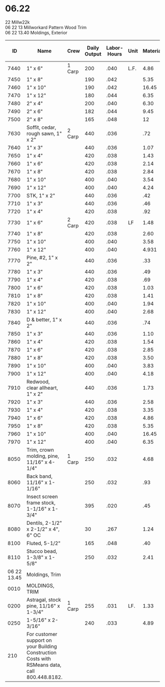 # 06.22  
22 Millw22k  
06 22 13 Millworkard Pattern Wood Trim  
06 22 13.40 Moldings, Exterior  

| ID   | Name                                                                 | Crew   | Daily Output | Labor-Hours | Unit | Material | Labor | Equipment | Total  | Total Incl O&P |
|------|----------------------------------------------------------------------|--------|--------------|-------------|------|----------|-------|-----------|--------|----------------|
| 7440 | 1" x 6"                                                              | 1 Carp | 200          | .040        | L.F. | 4.86     | 2.25  |           | 7.11   | 8.            |
| 7450 | 1" x 8"                                                              |        | 190          | .042        |      | 5.35     | 2.37  |           | 7.72   | 9.            |
| 7460 | 1" x 10"                                                             |        | 190          | .042        |      | 16.45    | 2.37  |           | 18.82  | 21.           |
| 7470 | 1" x 12"                                                             |        | 180          | .044        |      | 6.35     | 2.50  |           | 8.85   | 10.           |
| 7480 | 2" x 4"                                                              |        | 200          | .040        |      | 6.30     | 2.25  |           | 8.55   | 10.           |
| 7490 | 2" x 6"                                                              |        | 182          | .044        |      | 9.45     | 2.47  |           | 11.92  | 1734          |
| 7500 | 2" x 8"                                                              |        | 165          | .048        |      | 12       | 2.73  |           | 14.73  |                |
| 7630 | Soffit, cedar, rough sawn, 1" x 2"                                   | 2 Carp | 440          | .036        |      | .72      | 2.05  |           | 2.77   | 3.            |
| 7640 | 1" x 3"                                                              |        | 440          | .036        |      | 1.07     | 2.05  |           | 3.12   |                |
| 7650 | 1" x 4"                                                              |        | 420          | .038        |      | 1.43     | 2.14  |           | 3.57   | 4.            |
| 7660 | 1" x 6"                                                              |        | 420          | .038        |      | 2.14     | 2.14  |           | 4.28   | 5.            |
| 7670 | 1" x 8"                                                              |        | 420          | .038        |      | 2.84     | 2.14  |           | 4.98   | 6.            |
| 7680 | 1" x 10"                                                             |        | 400          | .040        |      | 3.54     | 2.25  |           | 5.79   | 1.            |
| 7690 | 1" x 12"                                                             |        | 400          | .040        |      | 4.24     | 2.25  |           | 6.49   | 8.            |
| 7700 | STK, 1" x 2"                                                         |        | 440          | .036        |      | .42      | 2.05  |           | 2.47   |                |
| 7710 | 1" x 3"                                                              |        | 440          | .036        |      | .46      | 2.05  |           | 2.51   |                |
| 7720 | 1" x 4"                                                              |        | 420          | .038        |      | .92      | 2.14  |           | 3.06   |                |
| 7730 | 1" x 6"                                                              | 2 Carp | 420          | .038        | LF   | 1.48     | 2.14  |           | 3.62   | 4.            |
| 7740 | 1" x 8"                                                              |        | 420          | .038        |      | 2.60     | 2.14  |           | 4.74   | 6.            |
| 7750 | 1" x 10"                                                             |        | 400          | .040        |      | 3.58     | 2.25  |           | 5.83   | 7.            |
| 7760 | 1" x 12"                                                             |        | 400          | .040        |      | 4.931    | 2.25  |           | 7.18   | 8.            |
| 7770 | Pine, #2, 1" x 2"                                                    |        | 440          | .036        |      | .33      | 2.05  |           | 2.38   | 3.            |
| 7780 | 1" x 3"                                                              |        | 440          | .036        |      | .49      | 2.05  |           | 2.54   | 3.            |
| 7790 | 1" x 4"                                                              |        | 420          | .038        |      | .69      | 2.14  |           | 2.83   | 3.            |
| 7800 | 1" x 6"                                                              |        | 420          | .038        |      | 1.03     | 2.14  |           | 3.17   | 4             |
| 7810 | 1" x 8"                                                              |        | 420          | .038        |      | 1.41     | 2.14  |           | 3.55   | 4.            |
| 7820 | 1" x 10"                                                             |        | 400          | .040        |      | 1.94     | 2.25  |           | 4.19   | 5.            |
| 7830 | 1" x 12"                                                             |        | 400          | .040        |      | 2.68     | 2.25  |           | 4.93   | 6.            |
| 7840 | D & better, 1" x 2"                                                  |        | 440          | .036        |      | .74      | 2.05  |           | 2.79   | 3.            |
| 7850 | 1" x 3"                                                              |        | 440          | .036        |      | 1.10     | 2.05  |           | 3.15   | 4.            |
| 7860 | 1" x 4"                                                              |        | 420          | .038        |      | 1.54     | 2.14  |           | 3.68   | 4.            |
| 7870 | 1" x 6"                                                              |        | 420          | .038        |      | 2.85     | 2.14  |           | 4.99   | 6.            |
| 7880 | 1" x 8"                                                              |        | 420          | .038        |      | 3.50     | 2.14  |           | 5.64   | 7             |
| 7890 | 1" x 10"                                                             |        | 400          | .040        |      | 3.83     | 2.25  |           | 6.08   |               |
| 7900 | 1" x 12"                                                             |        | 400          | .040        |      | 4.18     | 2.25  |           | 6.43   | 7             |
| 7910 | Redwood, clear allheart, 1" x 2"                                     |        | 440          | .036        |      | 1.73     | 2.05  |           | 3.78   | 4             |
| 7920 | 1" x 3"                                                              |        | 440          | .036        |      | 2.58     | 2.05  |           | 4.63   | 5.            |
| 7930 | 1" x 4"                                                              |        | 420          | .038        |      | 3.35     | 2.14  |           | 5.49   | b.            |
| 7940 | 1" x 6"                                                              |        | 420          | .038        |      | 4.86     | 2.14  |           | 7      | 8             |
| 7950 | 1" x 8"                                                              |        | 420          | .038        |      | 5.35     | 2.14  |           | 7.49   | 9             |
| 7960 | 1" x 10"                                                             |        | 400          | .040        |      | 16.45    | 2.25  |           | 18.70  | 21.           |
| 7970 | 1" x 12"                                                             |        | 400          | .040        |      | 6.35     | 2.25  |           | 8.60   | 10            |
| 8050 | Trim, crown molding, pine, 11/16" x 4-1/4"                           | 1 Carp | 250          | .032        |      | 4.68     | 1.80  |           | 6.48   | 7             |
| 8060 | Back band, 11/16" x 1-1/16"                                          |        | 250          | .032        |      | .93      | 1.80  |           | 2.73   | 3             |
| 8070 | Insect screen frame stock, 1-1/16" x 1-3/4"                          |        | 395          | .020        |      | .45      | 1.14  |           | 1.59   | 2             |
| 8080 | Dentils, 2-1/2" x 2-1/2" x 4", 6" OC                                 |        | 30           | .267        |      | 1.24     | 15    |           | 16.24  | 24            |
| 8100 | Fluted, 5-1/2"                                                       |        | 165          | .048        |      | .40      | 2.73  |           | 3.13   | 4             |
| 8110 | Stucco bead, 1-3/8" x 1-5/8"                                         |        | 250          | .032        |      | 2.41     | 1.80  |           | 4.21   | 5             |
| 06 22 13.45 | Moldings, Trim                                                |        |              |             |      |          |       |           |        |               |
| 0010 | MOLDINGS, TRIM                                                       |        |              |             |      |          |       |           |        |               |
| 0200 | Astragal, stock pine, 11/16" x 1-3/4"                                | 1 Carp | 255          | .031        | LF.  | 1.33     | 1.77  |           | 3.10   | 4             |
| 0250 | 1-5/16" x 2-3/16"                                                    |        | 240          | .033        |      | 4.89     | 1.88  |           | 6.77   | 8.            |
| 210  | For customer support on your Building Construction Costs with RSMeans data, call 800.448.8182. |        |              |             |      |          |       |           |        |               |